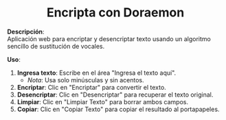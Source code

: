 <h1 align="center">Encripta con Doraemon</h1>

**Descripción**:  
Aplicación web para encriptar y desencriptar texto usando un algoritmo sencillo de sustitución de vocales.

**Uso**:
1. **Ingresa texto**: Escribe en el área "Ingresa el texto aquí".
   - *Nota*: Usa solo minúsculas y sin acentos.
2. **Encriptar**: Clic en "Encriptar" para convertir el texto.
3. **Desencriptar**: Clic en "Desencriptar" para recuperar el texto original.
4. **Limpiar**: Clic en "Limpiar Texto" para borrar ambos campos.
5. **Copiar**: Clic en "Copiar Texto" para copiar el resultado al portapapeles.
